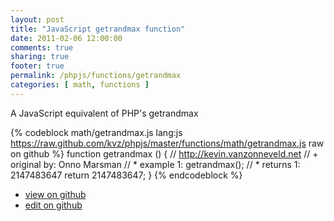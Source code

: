 ```yaml
---
layout: post
title: "JavaScript getrandmax function"
date: 2011-02-06 12:00:00
comments: true
sharing: true
footer: true
permalink: /phpjs/functions/getrandmax
categories: [ math, functions ]
---
```

A JavaScript equivalent of PHP's getrandmax
<!-- more -->
{% codeblock math/getrandmax.js lang:js https://raw.github.com/kvz/phpjs/master/functions/math/getrandmax.js raw on github %}
function getrandmax () {
    // http://kevin.vanzonneveld.net
    // +   original by: Onno Marsman
    // *     example 1: getrandmax();
    // *     returns 1: 2147483647
    return 2147483647;
}
{% endcodeblock %}
<ul>
 <li><a href="https://github.com/kvz/phpjs/blob/master/functions/math/getrandmax.js">view on github</a></li>
 <li><a href="https://github.com/kvz/phpjs/edit/master/functions/math/getrandmax.js">edit on github</a></li>
</ul>
